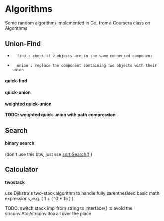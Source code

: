 # Algorithms
Some random algorithms implemented in Go, from a Coursera class on Algorithms

## Union-Find
*       find : check if 2 objects are in the same connected component
*       union : replace the component containing two objects with their union

#### quick-find
#### quick-union
#### weighted quick-union
#### TODO: weighted quick-union with path compression

## Search
#### binary search
(don't use this btw, just use <a href="http://golang.org/pkg/sort/#Search" target="_blank">sort.Search()</a> )

## Calculator
#### twostack
use Djikstra's two-stack algorithm to handle fully parenthesised basic math expressions, e.g.  ( 1 + ( 10 * 15 ) )

TODO: switch stack impl from string to interface{} to avoid the strconv.Atoi/strconv.Itoa all over the place 

